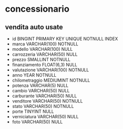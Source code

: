 # concessionario

## vendita auto usate



- id                BINGINT PRIMARY KEY UNIQUE NOTNULL INDEX
- marca             VARCHAR(100) NOTNULL
- modello           VARCHAR(100) NULL
- carrozzeria       VARCHAR(50) NULL
- prezzo            SMALLINT NOTNULL
- finanziamento     FLOAT(6,3) NULL
- valutazione       VARCHAR(100) NOTNULL
- anno              YEAR NOTNULL
- chilometraggio    MEDIUMINT NOTNULL
- potenza           VARCHAR(5) NULL
- cambio            VARCHAR(50) NULL 
- carburante        VARCHAR(50) NULL
- venditore         VARCHAR(50) NOTNULL
- stato             VARCHAR(50) NOTNULL
- porte             TINYINT NULL
- verniciatura      VARCHAR(50) NULL
- foto              VARCHAR(50) NULL
